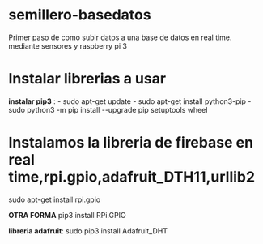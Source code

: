 # semillero-basedatos
Primer paso de como subir datos a una base de datos en real time. mediante sensores y raspberry pi 3

# Instalar librerias a usar
__instalar pip3__ :
          - sudo apt-get update
          - sudo apt-get install python3-pip
          - sudo python3 -m pip install --upgrade pip setuptools wheel

# Instalamos la libreria de firebase en real time,rpi.gpio,adafruit_DTH11,urllib2
sudo apt-get install rpi.gpio 

__OTRA FORMA__
pip3 install RPi.GPIO

__libreria adafruit__:
sudo pip3 install Adafruit_DHT
